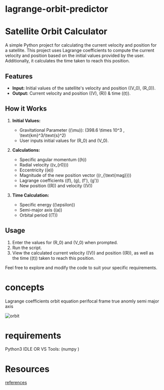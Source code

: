 # lagrange-orbit-predictor
# Satellite Orbit Calculator

A simple Python project for calculating the current velocity and position for a satellite. This project uses Lagrange coefficients to compute the current velocity and position based on the initial values provided by the user. Additionally, it calculates the time taken to reach this position.

## Features

- **Input:** Initial values of the satellite's velocity and position (\(V_0\), \(R_0\)).
- **Output:** Current velocity and position (\(V\), \(R\)) & time (\(t\)).

## How it Works

1. **Initial Values:**
   - Gravitational Parameter (\(\mu\)): \(398.6 \times 10^3 \, \text{km}^3/\text{s}^2\)
   - User inputs initial values for \(R_0\) and \(V_0\).

2. **Calculations:**
   - Specific angular momentum (\(h\))
   - Radial velocity (\(v_{r0}\))
   - Eccentricity (\(e\))
   - Magnitude of the new position vector (\(r_{\text{mag}}\))
   - Lagrange coefficients (\(f\), \(g\), \(f'\), \(g'\))
   - New position (\(R\)) and velocity (\(V\))

3. **Time Calculation:**
   - Specific energy (\(\epsilon\))
   - Semi-major axis (\(a\))
   - Orbital period (\(T\))

## Usage

1. Enter the values for \(R_0\) and \(V_0\) when prompted.
2. Run the script.
3. View the calculated current velocity (\(V\)) and position (\(R\)), as well as the time (\(t\)) taken to reach this position.

Feel free to explore and modify the code to suit your specific requirements.

# concepts 
Lagrange coefficients
orbit equation
perifocal frame 
true anomly 
semi major axis 

![orbit ](https://github.com/NohaFathy/lagrange-orbit-predictor/assets/112027310/2db7375e-3d41-4829-af16-2ba2c3548303)
 
# requirements 
Python3 IDLE OR VS
Tools:
(numpy )



# Resources
[references](https://kyleniemeyer.github.io/space-systems-notes/orbital-mechanics/two-body-problems.html)












